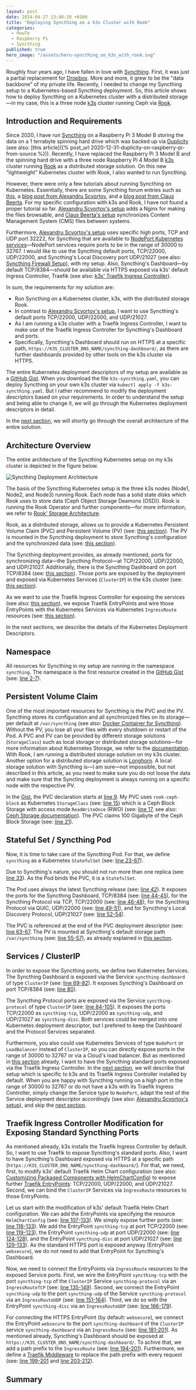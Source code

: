 ```yaml
---
layout: post
date: 2024-04-27 13:40:10 +0100
title: "Deploying Syncthing on a k3s Cluster with Rook"
categories:
  - HowTo
  - Raspberry Pi
  - Syncthing
published: true
hero_image: "/assets/hero-syncthing_on_k3s_with_rook.svg"
---
```

Roughly four years ago, I have fallen in love with [Syncthing][Syncthing].
First, it was just a partial replacement for [Dropbox](https://www.dropbox.com).
More and more, it grew to be the "data backbone" of my private life.
Recently, I needed to change my Syncthing setup to a Kubernetes-based Syncthing deployment.
So, this article shows how to deploy Syncthing on a Kubernetes cluster with a distributed storage—in my case, this is a three node [k3s][k3s] cluster running Ceph via [Rook][Rook].

## Introduction and Requirements

Since 2020, I have run [Syncthing][Syncthing] on a Raspberry Pi 3 Model B storing the data on a 1 terrabyte spinning hard drive which was backed up via [Duplicity][duplicity] (see also: [this article]({% post_url 2020-12-31-duplicity-on-raspberry-pi-from-source %})).
Recently, I have replaced the Raspberry Pi 3 Model B and the spinning hard drive with a three node Raspberry Pi 4 Model B [k3s][k3s] cluster running [Rook][Rook] as a distributed storage solution.
On this new "lightweight" Kubernetes cluster with Rook, I also wanted to run Syncthing.

However, there were only a few tutorials about running Syncthing on Kubernetes.
Essentially, there are some Syncthing forum entries such as [this](https://forum.syncthing.net/t/syncthing-on-kubernetes-with-reverse-proxy/16689), a [blog post from Alexandru Scvorțov][alexandru-syncthing], and a [blog post from Claus Beerta][claus-syncthing].
For my specific configuration with k3s and Rook, I have not found a proper tutorial so far.
[Alexandru Scvorțov's setup][alexandru-syncthing] adds a Nginx for making the files browsable, and [Claus Beerta's setup][claus-syncthing] synchronizes Content Management System (CMS) files between systems.

Furthermore, [Alexandru Scvorțov's setup][alexandru-syncthing] uses specific high ports, TCP and UDP port 32222, for Syncthing that are available to [NodePort Kubernetes services](https://kubernetes.io/docs/concepts/services-networking/service/#type-nodeport)—NodePort services require ports to be in the range of 30000 to 32767.
I would like to use the Syncthing default ports, TCP/22000, UDP/22000, and Syncthing's Local Discovery port UDP/21027 (see also: [Syncthing Firewall Setup](https://docs.syncthing.net/users/firewall.html)), with my setup.
Also, Syncthing's Dashboard—by default TCP/8384—should be available via HTTPS exposed via k3s' default Ingress Controller, Traefik (see also: [k3s' Traefik Ingress Controller](https://docs.k3s.io/networking/networking-services#traefik-ingress-controller)).

In sum, the requirements for my solution are:
 * Run Syncthing on a Kubernetes cluster, k3s, with the distributed storage Rook.
 * In contrast to [Alexandru Scvorțov's setup][alexandru-syncthing], I want to use Syncthing's default ports TCP/22000, UDP/22000, and UDP/21027.
 * As I am running a k3s cluster with a Traefik Ingress Controller, I want to make use of the Traefik Ingress Controller for Syncthing's Dashboard and ports.
 * Specifically, Syncthing's Dashboard should run on HTTPS at a specific path, `https://K3S_CLUSTER_DNS_NAME/syncthing-dashboard/`, as there are further dashboards provided by other tools on the k3s cluster via HTTPS.

The entire Kubernetes deployment descriptors of my setup are available as a [GitHub Gist][gist].
When you download the file `k3s-syncthing.yaml`, you can deploy Syncthing on your own k3s cluster via `kubectl apply -f k3s-syncthing.yaml`.
But I rather recommend to modify the deployment descriptors based on your requirements.
In order to understand the setup and being able to change it, we will go through the Kubernetes deployment descriptors in detail.

In the [next section](#architecture-overview), we will shortly go through the overall architecture of the entire solution.

## Architecture Overview

The entire architecture of the Syncthing Kubernetes setup on my k3s cluster is depicted in the figure below.

![Syncthing Deployment Architecture](/assets/syncthing-deployment-architecture.svg)

The basis of the Syncthing Kubernetes setup is the three k3s nodes (Node1, Node2, and Node3) running Rook.
Each node has a solid state disks which Rook uses to store data (Ceph Object Storage Deamons (OSD)).
Rook is running the Rook Operator and further components—for more information, we refer to [Rook' Storage Architecture](https://rook.io/docs/rook/latest-release/Getting-Started/storage-architecture/).

Rook, as a distributed storage, allows us to provide a Kubernetes Persistent Volume Claim (PVC) and Persistent Volume (PV) (see: [this section](#persistent-volume-claim)).
The PV is mounted in the Syncthing deployment to store Syncthing's configuration and the synchronized data (see: [this section](#stateful-set--syncthing-pod)).

The Syncthing deployment provides, as already mentioned, ports for synchronizing data—the Syncthing Protocol—at TCP/22000, UDP/22000, and UDP/21027.
Additionally, there is the Syncthing Dashboard on port TCP/8384 (see: [this section](#stateful-set--syncthing-pod)).
Those ports are exposed by the deployment and exposed via Kubernetes Services (`ClusterIP`) in the k3s cluster (see: [this section](#services--clusterip)).

As we want to use the Traefik Ingress Controller for exposing the services (see also: [this section](#introduction-and-requirements)), we expose Traefik EntryPoints and wire those EntryPoints with the Kubernetes Services via Kubernetes `IngressRoute` resources (see: [this section](#traefik-ingress-controller-modification-for-exposing-standard-syncthing-ports)).

In the next sections, we describe the details of the Kubernetes Deployment Descriptors.

## Namespace

All resources for Syncthing in my setup are running in the namespace `syncthing`.
The namespace is the first resource created in the [GitHub Gist][gist] (see: [line 2-7](https://gist.github.com/steffenmueller4/e8ddf4eab6d8910875a47df5d1dbff5d#file-k3s-syncthing-yaml-L2-L7)).

## Persistent Volume Claim

One of the most important resources for Syncthing is the PVC and the PV.
Syncthing stores its configuration and all synchronized files on its storage—per default at `/var/syncthing` (see also: [Docker Container for Syncthing](https://github.com/syncthing/syncthing/blob/main/README-Docker.md#docker-container-for-syncthing)).
Without the PV, you lose all your files with every shutdown or restart of the Pod.
A PVC and PV can be provided by different storage solutions (`StorageClass`) such as local storage or distributed storage solutions—for more information about Kubernetes Storage, we refer to the [documentation](https://kubernetes.io/docs/concepts/storage/).
With Rook, I am running a distributed storage solution on my k3s cluster.
Another option for a distributed storage solution is [Longhorn](https://longhorn.io/).
A local storage solution with Syncthing is—I am sure—not impossible, but not described in this article, as you need to make sure you do not loose the data and make sure that the Syncting deployment is always running on a specific node with the respective PV.

In the [Gist][gist], the PVC declaration starts at [line 9](https://gist.github.com/steffenmueller4/e8ddf4eab6d8910875a47df5d1dbff5d#file-k3s-syncthing-yaml-L9).
My PVC uses `rook-ceph-block` as Kubernetes `StorageClass` (see: [line 15](https://gist.github.com/steffenmueller4/e8ddf4eab6d8910875a47df5d1dbff5d#file-k3s-syncthing-yaml-L15)) which is a Ceph Block Storage with access mode `ReadWriteOnce` (RWO) (see: [line 17](https://gist.github.com/steffenmueller4/e8ddf4eab6d8910875a47df5d1dbff5d#file-k3s-syncthing-yaml-L17), see also: [Ceph Storage documentation](https://rook.io/docs/rook/latest-release/Getting-Started/quickstart/#storage)).
The PVC claims 100 Gigabyte of the Ceph Block Storage (see: [line 21](https://gist.github.com/steffenmueller4/e8ddf4eab6d8910875a47df5d1dbff5d#file-k3s-syncthing-yaml-L21)).

## Stateful Set / Syncthing Pod

Now, it is time to take care of the Syncthing Pod.
For that, we define `syncthing` as a Kubernetes `StatefulSet` (see: [line 23-67](https://gist.github.com/steffenmueller4/e8ddf4eab6d8910875a47df5d1dbff5d#file-k3s-syncthing-yaml-L23-L67)).

Due to Syncthing's nature, you should not run more than one replica (see: [line 33](https://gist.github.com/steffenmueller4/e8ddf4eab6d8910875a47df5d1dbff5d#file-k3s-syncthing-yaml-L33)).
As the Pod binds the PVC, it is a `StatefulSet`.

The Pod uses always the latest Syncthing release (see: [line 42](https://gist.github.com/steffenmueller4/e8ddf4eab6d8910875a47df5d1dbff5d#file-k3s-syncthing-yaml-L42)).
It exposes the ports for the Syncthing Dashboard, TCP/8384 (see: [line 44-45](https://gist.github.com/steffenmueller4/e8ddf4eab6d8910875a47df5d1dbff5d#file-k3s-syncthing-yaml-L44-L45)), for the Syncthing Protocol via TCP, TCP/22000 (see: [line 46-48](https://gist.github.com/steffenmueller4/e8ddf4eab6d8910875a47df5d1dbff5d#file-k3s-syncthing-yaml-L46-L48)), for the Syncthing Protocol via QUIC, UDP/22000 (see: [line 49-51](https://gist.github.com/steffenmueller4/e8ddf4eab6d8910875a47df5d1dbff5d#file-k3s-syncthing-yaml-L49-L51)), and for Syncthing's Local Discovery Protocol, UDP/21027 (see: [line 52-54](https://gist.github.com/steffenmueller4/e8ddf4eab6d8910875a47df5d1dbff5d#file-k3s-syncthing-yaml-L52-L54)).

The PVC is referenced at the end of the PVC deployment descriptor (see: [line 63-67](https://gist.github.com/steffenmueller4/e8ddf4eab6d8910875a47df5d1dbff5d#file-k3s-syncthing-yaml-L63-L67).
The PV is mounted at Syncthing's default storage path `/var/syncthing` (see: [line 55-57](https://gist.github.com/steffenmueller4/e8ddf4eab6d8910875a47df5d1dbff5d#file-k3s-syncthing-yaml-L55-L57)), as already explained in [this section](#persistent-volume-claim).

## Services / ClusterIP

In order to expose the Syncthing ports, we define two Kubernetes Services.
The Syncthing Dashboard is exposed via the Service `syncthing-dashboard` of type `ClusterIP` (see: [line 69-82](https://gist.github.com/steffenmueller4/e8ddf4eab6d8910875a47df5d1dbff5d#file-k3s-syncthing-yaml-L69-L82)).
It exposes Syncthing's Dashboard on port TCP/8384 (see: [line 80](https://gist.github.com/steffenmueller4/e8ddf4eab6d8910875a47df5d1dbff5d#file-k3s-syncthing-yaml-L80)).

The Syncthing Protocol ports are exposed via the Service `syncthing-protocol` of type `ClusterIP` (see: [line 84-105](https://gist.github.com/steffenmueller4/e8ddf4eab6d8910875a47df5d1dbff5d#file-k3s-syncthing-yaml-L84-L105)).
It exposes the ports TCP/22000 as `syncthing-tcp`, UDP/22000 as `syncthing-udp`, and UDP/21027 as `syncthing-disc`.
Both services could be merged into one Kubernetes deployment descriptor, but I prefered to keep the Dashboard and the Protocol Services separated.

Furthermore, you also could use Kubernetes Services of type `NodePort` or `LoadBalancer` instead of `ClusterIP`, so you can directly expose ports in the range of 30000 to 32767 or via a Cloud's load balancer.
But as mentioned in [this section](#introduction-and-requirements) already, I want to have the Syncthing standard ports exposed via the Traefik Ingress Controller.
In the [next section](#traefik-ingress-controller-modification-for-exposing-standard-syncthing-ports), we will describe that setup which is specific to k3s and its Traefik Ingress Controller installed by default.
When you are happy with Syncthing running on a high port in the range of 30000 to 32767 or do not have a k3s with its Traefik Ingress Controller, simply change the Service type to `NodePort`, adapt the rest of the Service deployment descriptor accordingly (see also: [Alexandru Scvorțov's setup][alexandru-syncthing]), and skip the [next section](#traefik-ingress-controller-modification-for-exposing-standard-syncthing-ports).

## Traefik Ingress Controller Modification for Exposing Standard Syncthing Ports

As mentioned already, k3s installs the Traefik Ingress Controller by default.
So, I want to use Traefik to expose Syncthing's standard ports.
Also, I want to have Syncthing's Dashboard exposed via HTTPS at a specific path (`https://K3S_CLUSTER_DNS_NAME/syncthing-dashboard/`).
For that, we need, first, to modify k3s' default Traefik Helm Chart configuration (see also: [Customizing Packaged Components with HelmChartConfig](https://docs.k3s.io/helm#customizing-packaged-components-with-helmchartconfig)) to expose further [Traefik EntryPoints](https://doc.traefik.io/traefik/routing/entrypoints/): TCP/22000, UDP/22000, and UDP/21027.
Second, we can bind the `ClusterIP` Services via `IngressRoute` resources to those EntryPoints.

Let us start with the modification of k3s' default Traefik Helm Chart configuration.
We can add the EntryPoints via specifying the resource `HelmChartConfig` (see: [line 107-133](https://gist.github.com/steffenmueller4/e8ddf4eab6d8910875a47df5d1dbff5d#file-k3s-syncthing-yaml-L107-L133)).
We simply expose further ports (see: [line 118-133](https://gist.github.com/steffenmueller4/e8ddf4eab6d8910875a47df5d1dbff5d#file-k3s-syncthing-yaml-L118-L133)).
We add the EntryPoint `syncthing-tcp` at port TCP/22000 (see: [line 119-123](https://gist.github.com/steffenmueller4/e8ddf4eab6d8910875a47df5d1dbff5d#file-k3s-syncthing-yaml-L119-L123)), the EntryPoint `syncthing-udp` at port UDP/22000 (see: [line 124-128](https://gist.github.com/steffenmueller4/e8ddf4eab6d8910875a47df5d1dbff5d#file-k3s-syncthing-yaml-L124-L128)), and the EntryPoint `syncthing-disc` at port UDP/21027 (see: [line 129-133](https://gist.github.com/steffenmueller4/e8ddf4eab6d8910875a47df5d1dbff5d#file-k3s-syncthing-yaml-L129-L133)).
As the standard HTTPS port is exposed anyway (EntryPoint `websecure`), we do not need to add that EntryPoint for Syncthing's Dashboard.

Now, we need to connect the EntryPoints via `IngressRoute` resources to the exposed Service ports.
First, we wire the EntryPoint `syncthing-tcp` with the port `syncthing-tcp` of the `ClusterIP` Service `syncthing-protocol` via an `IngressRouteTCP` (see: [line 135-149](https://gist.github.com/steffenmueller4/e8ddf4eab6d8910875a47df5d1dbff5d#file-k3s-syncthing-yaml-L135-L149)).
Second, we connect the EntryPoint `syncthing-udp` to the port `syncthing-udp` of the Service `syncthing-protocol` via an `IngressRouteUDP` (see: [line 151-164](https://gist.github.com/steffenmueller4/e8ddf4eab6d8910875a47df5d1dbff5d#file-k3s-syncthing-yaml-L151-L164)).
Third, we do so with the EntryPoint `syncthing-disc` via an `IngressRouteUDP` (see: [line 166-179](https://gist.github.com/steffenmueller4/e8ddf4eab6d8910875a47df5d1dbff5d#file-k3s-syncthing-yaml-L166-L179)).

For connecting the HTTPS EntryPoint (by default: `websecure`), we connect the EntryPoint `websecure` to the port `syncthing-dashboard` of the `ClusterIP` service `syncthing-dashboard` via an `IngressRoute` (see: [line 181-201](https://gist.github.com/steffenmueller4/e8ddf4eab6d8910875a47df5d1dbff5d#file-k3s-syncthing-yaml-L181-L201)).
As mentioned already, Syncthing's Dashboard should be exposed at `https://K3S_CLUSTER_DNS_NAME/syncthing-dashboard/`.
To achive that, we add a path prefix to the `IngressRoute` (see: [line 194-201](https://gist.github.com/steffenmueller4/e8ddf4eab6d8910875a47df5d1dbff5d#file-k3s-syncthing-yaml-L194-L201)).
Furthermore, we define a [Traefik Middleware](https://doc.traefik.io/traefik/middlewares/overview/) to replace the path prefix with every request (see: [line 199-201](https://gist.github.com/steffenmueller4/e8ddf4eab6d8910875a47df5d1dbff5d#file-k3s-syncthing-yaml-L199-L201) and [line 203-212](https://gist.github.com/steffenmueller4/e8ddf4eab6d8910875a47df5d1dbff5d#file-k3s-syncthing-yaml-L203-L212)).

## Summary



[//]: # (#)
[//]: # (References)
[//]: # (#)

[duplicity]: https://duplicity.gitlab.io
[Syncthing]: https://syncthing.net
[k3s]: https://k3s.io
[Rook]: https://rook.io
[alexandru-syncthing]: https://scvalex.net/posts/53/
[claus-syncthing]: https://claus.beerta.net/articles/syncthing-hugo-kubernetes-put-to-work/
[gist]: https://gist.github.com/steffenmueller4/e8ddf4eab6d8910875a47df5d1dbff5d